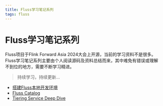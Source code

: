 ```yaml
---
title: Fluss学习笔记系列
tags: fluss
---
```


# Fluss学习笔记系列

Fluss项目于Flink Forward Asia 2024大会上开源，当前的学习资料不是很多。Fluss学习笔记系列主要由个人阅读源码及资料总结而来，其中难免有错误或理解不到位的地方，需要不断学习精进。

> 持续学习，持续更新...

* [搭建Fluss本地开发环境](./01-development-env-setup.md)
* [Fluss Catalog](./02-fluss-catalog.md)
* [Tiering Service Deep Dive](./03-tiering-service-deep-dive.md)
